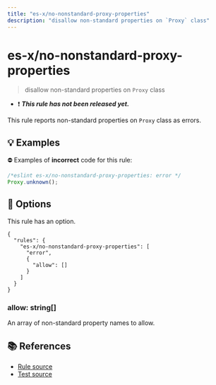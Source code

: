 ```yaml
---
title: "es-x/no-nonstandard-proxy-properties"
description: "disallow non-standard properties on `Proxy` class"
---
```


# es-x/no-nonstandard-proxy-properties
> disallow non-standard properties on `Proxy` class

- ❗ <badge text="This rule has not been released yet." vertical="middle" type="error"> ***This rule has not been released yet.*** </badge>

This rule reports non-standard properties on `Proxy` class as errors.

## 💡 Examples

⛔ Examples of **incorrect** code for this rule:

<eslint-playground type="bad">

```js
/*eslint es-x/no-nonstandard-proxy-properties: error */
Proxy.unknown();
```

</eslint-playground>

## 🔧 Options

This rule has an option.

```jsonc
{
  "rules": {
    "es-x/no-nonstandard-proxy-properties": [
      "error",
      {
        "allow": []
      }
    ]
  }
}
```

### allow: string[]

An array of non-standard property names to allow.

## 📚 References

- [Rule source](https://github.com/eslint-community/eslint-plugin-es-x/blob/master/lib/rules/no-nonstandard-proxy-properties.js)
- [Test source](https://github.com/eslint-community/eslint-plugin-es-x/blob/master/tests/lib/rules/no-nonstandard-proxy-properties.js)
